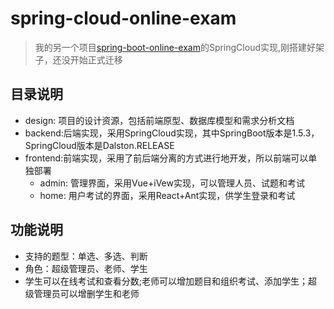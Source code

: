 # spring-cloud-online-exam
> 我的另一个项目[spring-boot-online-exam](https://github.com/19920625lsg/spring-boot-online-exam)的SpringCloud实现,刚搭建好架子，还没开始正式迁移

## 目录说明
+ design: 项目的设计资源，包括前端原型、数据库模型和需求分析文档
+ backend:后端实现，采用SpringCloud实现，其中SpringBoot版本是1.5.3，SpringCloud版本是Dalston.RELEASE
+ frontend:前端实现，采用了前后端分离的方式进行地开发，所以前端可以单独部署
  + admin: 管理界面，采用Vue+iVew实现，可以管理人员、试题和考试
  + home:  用户考试的界面，采用React+Ant实现，供学生登录和考试

## 功能说明

+ 支持的题型：单选、多选、判断
+ 角色：超级管理员、老师、学生
+ 学生可以在线考试和查看分数;老师可以增加题目和组织考试、添加学生；超级管理员可以增删学生和老师
